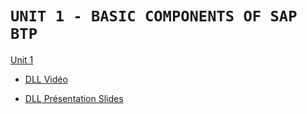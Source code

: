 # **`UNIT 1 - BASIC COMPONENTS OF SAP BTP`**

[Unit 1](https://open.sap.com/courses/abap1/items/25D1Eg2S4KNJMiXr1Lmaai)

- [DLL Vidéo](https://open.sap.com/streams/4qP1KaJECflHfrqrOVN0Qt/downloads/hd)

- [DLL Présentation Slides](https://opensap-video.s3.openhpicloud.de/videos/4NFlHqvmuZUtOp2LkARKGT/slides_v2.pdf)
